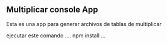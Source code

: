 ## Multiplicar console App

Esta es una app para generar archivos de tablas de multiplicar

ejecutar este comando
....
npm install
...
